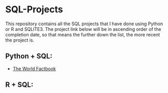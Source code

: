 # SQL-Projects

This repository contains all the SQL projects that I have done using Python or R and SQLITE3. The project link below will be in ascending order of the completion date, so that means the further down the list, the more recent the project is.

## Python + SQL:
- [The World Factbook](https://github.com/ywuhub/SQL-Projects/blob/master/Analyzing%20The%20World%20Factbook/Analyzing-The-World-Factbook.ipynb)

## R + SQL:
